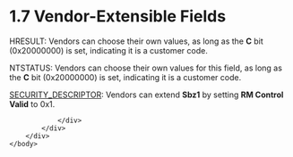<html dir="LTR" xmlns:mshelp="http://msdn.microsoft.com/mshelp" xmlns:ddue="http://ddue.schemas.microsoft.com/authoring/2003/5" xmlns:xlink="http://www.w3.org/1999/xlink" xmlns:tool="http://www.microsoft.com/tooltip">
    <head>
        <meta http-equiv="Content-Type" content="text/html; CHARSET=utf-8"></meta>
        <meta name="save" content="history"></meta>
        <title>1.7 Vendor-Extensible Fields</title>
        <xml>
            <mshelp:toctitle title="1.7 Vendor-Extensible Fields"></mshelp:toctitle>
            <mshelp:rltitle title="[MS-DTYP]: Vendor-Extensible Fields"></mshelp:rltitle>
            <mshelp:keyword index="A" term="a66a31be-16c9-4d89-a865-dc6055f8ba7b"></mshelp:keyword>
            <mshelp:attr name="DCSext.ContentType" value="open specification"></mshelp:attr>
            <mshelp:attr name="AssetID" value="a66a31be-16c9-4d89-a865-dc6055f8ba7b"></mshelp:attr>
            <mshelp:attr name="TopicType" value="kbRef"></mshelp:attr>
            <mshelp:attr name="DCSext.Title" value="[MS-DTYP]: Vendor-Extensible Fields" />
        </xml>
    </head>
    <body>
        <div id="header">
            <h1 class="heading">1.7 Vendor-Extensible Fields</h1>
        </div>
        <div id="mainSection">
            <div id="mainBody">
                <div id="allHistory" class="saveHistory"></div>
                <div id="sectionSection0" class="section" name="collapseableSection">
                    

<p><mshelp:link keywords="0642cb2f-2075-4469-918c-4441e69c548a" tabindex="0">HRESULT</mshelp:link>:
Vendors can choose their own values, as long as the <b>C</b> bit (0x20000000)
is set, indicating it is a customer code.</p>

<p><mshelp:link keywords="87fba13e-bf06-450e-83b1-9241dc81e781" tabindex="0">NTSTATUS</mshelp:link>:
Vendors can choose their own values for this field, as long as the <b>C</b> bit
(0x20000000) is set, indicating it is a customer code.</p>

<p><a href="7d4dac05-9cef-4563-a058-f108abecce1d.md">SECURITY_DESCRIPTOR</a>:
Vendors can extend <b>Sbz1</b> by setting <b>RM Control Valid</b> to 0x1.</p>


                </div>
            </div>
        </div>
    </body>
</html>